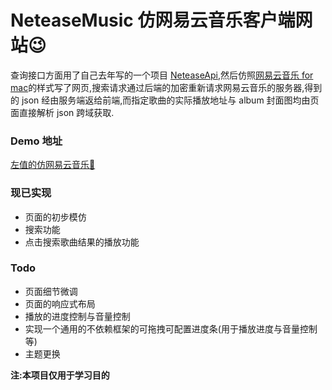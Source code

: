 # NeteaseMusic 仿网易云音乐客户端网站😉

查询接口方面用了自己去年写的一个项目 [NeteaseApi](https://github.com/leftvalue/NeteaseApi),然后仿照[网易云音乐 for mac](http://music.163.com/#/download)的样式写了网页,搜索请求通过后端的加密重新请求网易云音乐的服务器,得到的 json 经由服务端返给前端,而指定歌曲的实际播放地址与 album 封面图均由页面直接解析 json 跨域获取.

### Demo 地址
[左值的仿网易云音乐🤩](http://www.leftvalue.top:8080/neteasemusic/dev/html/index.html)
### 现已实现
* 页面的初步模仿
* 搜索功能
* 点击搜索歌曲结果的播放功能

### Todo
* 页面细节微调
* 页面的响应式布局
* 播放的进度控制与音量控制
* 实现一个通用的不依赖框架的可拖拽可配置进度条(用于播放进度与音量控制等)
* 主题更换

**注:本项目仅用于学习目的**